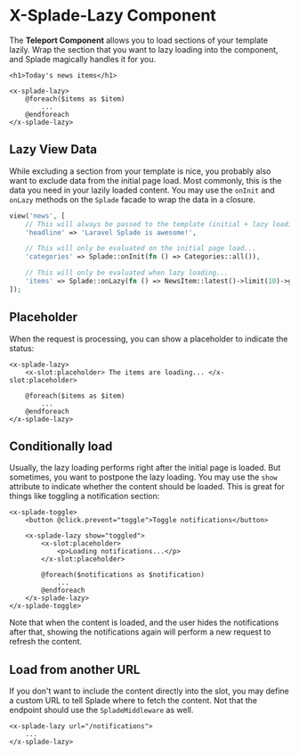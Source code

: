 # X-Splade-Lazy Component

The **Teleport Component** allows you to load sections of your template lazily. Wrap the section that you want to lazy loading into the component, and Splade magically handles it for you.

```blade
<h1>Today's news items</h1>

<x-splade-lazy>
    @foreach($items as $item)
        ...
    @endforeach
</x-splade-lazy>
```

## Lazy View Data

While excluding a section from your template is nice, you probably also want to exclude data from the initial page load. Most commonly, this is the data you need in your lazily loaded content. You may use the `onInit` and `onLazy` methods on the `Splade` facade to wrap the data in a closure.

```php
view('news', [
    // This will always be passed to the template (initial + lazy loading)...
    'headline' => 'Laravel Splade is awesome!',

    // This will only be evaluated on the initial page load...
    'categories' => Splade::onInit(fn () => Categories::all()),

    // This will only be evaluated when lazy loading...
    'items' => Splade::onLazy(fn () => NewsItem::latest()->limit(10)->get()),
]);
```

## Placeholder

When the request is processing, you can show a placeholder to indicate the status:

```blade
<x-splade-lazy>
    <x-slot:placeholder> The items are loading... </x-slot:placeholder>

    @foreach($items as $item)
        ...
    @endforeach
</x-splade-lazy>
```

## Conditionally load

Usually, the lazy loading performs right after the initial page is loaded. But sometimes, you want to postpone the lazy loading. You may use the `show` attribute to indicate whether the content should be loaded. This is great for things like toggling a notification section:

```blade
<x-splade-toggle>
    <button @click.prevent="toggle">Toggle notifications</button>

    <x-splade-lazy show="toggled">
        <x-slot:placeholder>
            <p>Loading notifications...</p>
        </x-slot:placeholder>

        @foreach($notifications as $notification)
            ...
        @endforeach
    </x-splade-lazy>
</x-splade-toggle>
```

Note that when the content is loaded, and the user hides the notifications after that, showing the notifications again will perform a new request to refresh the content.

## Load from another URL

If you don't want to include the content directly into the slot, you may define a custom URL to tell Splade where to fetch the content. Not that the endpoint should use the `SpladeMiddleware` as well.

```blade
<x-splade-lazy url="/notifications">
    ...
</x-splade-lazy>
```